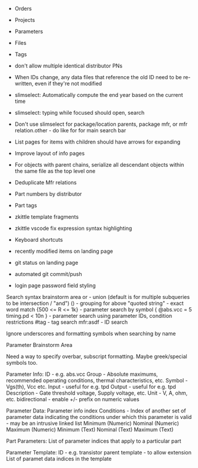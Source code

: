 * Orders
* Projects
* Parameters
* Files
* Tags

* don't allow multiple identical distributor PNs

* When IDs change, any data files that reference the old ID need to be re-written, even if they're not modified
* slimselect: Automatically compute the end year based on the current time
* slimselect: typing while focused should open, search
* Don't use slimselect for package/location parents, package mfr, or mfr relation.other - do like for for main search bar
* List pages for items with children should have arrows for expanding
* Improve layout of info pages

* For objects with parent chains, serialize all descendant objects within the same file as the top level one
* Deduplicate Mfr relations
* Part numbers by distributor
* Part tags

* zkittle template fragments
* zkittle vscode fix expression syntax highlighting

* Keyboard shortcuts
* recently modified items on landing page
* git status on landing page
* automated git commit/push

* login page password field styling



Search syntax brainstorm area
or - union (default is for multiple subqueries to be intersection / "and")
() - grouping for above
"quoted string" - exact word match
{500 <= R <= 1k} - parameter search by symbol
{ @abs.vcc = 5 timing.pd < 10n } - parameter search using parameter IDs, condition restrictions
#tag - tag search
mfr:asdf - ID search

Ignore underscores and formatting symbols when searching by name




Parameter Brainstorm Area

Need a way to specify overbar, subscript formatting.  Maybe greek/special symbols too.

Parameter Info:
    ID - e.g. abs.vcc
    Group - Absolute maximums, recommended operating conditions, thermal characteristics, etc.
    Symbol - Vgs(th), Vcc etc.
    Input - useful for e.g. tpd
    Output - useful for e.g. tpd
    Description - Gate threshold voltage, Supply voltage, etc.
    Unit - V, A, ohm, etc.
    bidirectional - enable +/- prefix on numeric values

Parameter Data:
    Parameter info index
    Conditions - Index of another set of parameter data indicating the conditions under which this parameter is valid - may be an intrusive linked list
    Minimum (Numeric)
    Nominal (Numeric)
    Maximum (Numeric)
    Minimum (Text)
    Nominal (Text)
    Maximum (Text)

Part Parameters:
    List of parameter indices that apply to a particular part

Parameter Template:
    ID - e.g. transistor
    parent template - to allow extension
    List of paramet data indices in the template
